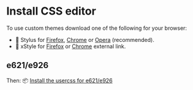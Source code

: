 # Install CSS editor
To use custom themes download one of the following for your browser:
- 🎨 Stylus for [Firefox](https://addons.mozilla.org/en-US/firefox/addon/styl-us/), [Chrome](https://chrome.google.com/webstore/detail/stylus/clngdbkpkpeebahjckkjfobafhncgmne) or [Opera](https://addons.opera.com/en-gb/extensions/details/stylus/) (recommended).
- 🎨 xStyle for [Firefox](https://addons.mozilla.org/firefox/addon/xstyle/) or [Chrome](https://chrome.google.com/webstore/detail/xstyle/hncgkmhphmncjohllpoleelnibpmccpj) external link.

## e621/e926
Then:
📦 [Install the usercss for e621/e926](https://raw.githubusercontent.com/redsauce117/websitethemes/main/e621-e926.user.css)
